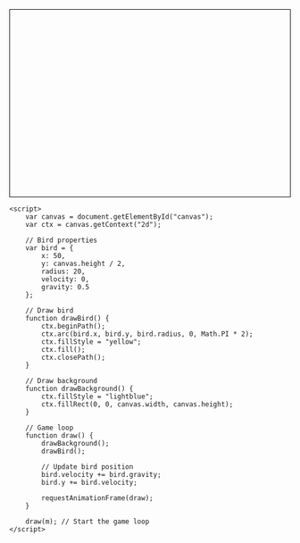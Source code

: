 <html lang="en">
<head>
    <meta charset="UTF-8">
    <meta name="viewport" content="width=device-width, initial-scale=1.0">
    <title>Flappy Bird</title>
    <style>
        canvas {
            border: 1px solid black;
            display: block;
            margin: 0 auto;
        }
    </style>
</head>
<body>
    <canvas id="canvas" width="480" height="320"></canvas>

    <script>
        var canvas = document.getElementById("canvas");
        var ctx = canvas.getContext("2d");

        // Bird properties
        var bird = {
            x: 50,
            y: canvas.height / 2,
            radius: 20,
            velocity: 0,
            gravity: 0.5
        };

        // Draw bird
        function drawBird() {
            ctx.beginPath();
            ctx.arc(bird.x, bird.y, bird.radius, 0, Math.PI * 2);
            ctx.fillStyle = "yellow";
            ctx.fill();
            ctx.closePath();
        }

        // Draw background
        function drawBackground() {
            ctx.fillStyle = "lightblue";
            ctx.fillRect(0, 0, canvas.width, canvas.height);
        }

        // Game loop
        function draw() {
            drawBackground();
            drawBird();

            // Update bird position
            bird.velocity += bird.gravity;
            bird.y += bird.velocity;

            requestAnimationFrame(draw);
        }

        draw(m); // Start the game loop
    </script>
</body>
</html>
